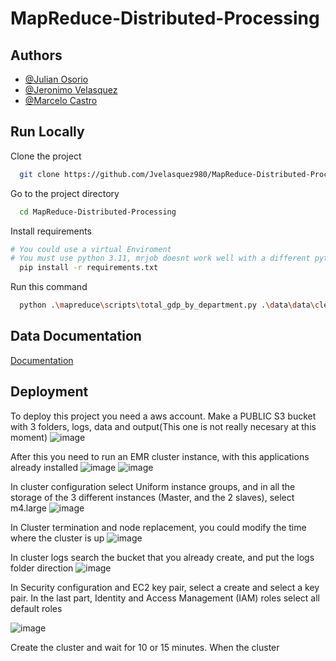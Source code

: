 
# MapReduce-Distributed-Processing


## Authors

- [@Julian Osorio](https://github.com/julitZr)
- [@Jeronimo Velasquez](https://github.com/Jvelasquez980)
- [@Marcelo Castro](https://github.com/Eloven24)


## Run Locally

Clone the project

```bash
  git clone https://github.com/Jvelasquez980/MapReduce-Distributed-Processing.git
```

Go to the project directory

```bash
  cd MapReduce-Distributed-Processing
```

Install requirements

```bash
# You could use a virtual Enviroment
# You must use python 3.11, mrjob doesnt work well with a different python version
  pip install -r requirements.txt
```


Run this command

```bash
  python .\mapreduce\scripts\total_gdp_by_department.py .\data\data\cleaned_gdp_data.csv > .\mapreduce\results\output.txt 
```


## Data Documentation

[Documentation](https://linktodocumentation)


## Deployment

To deploy this project you need a aws account. Make a PUBLIC S3 bucket with 3 folders, logs, data and output(This one is not really necesary at this moment)
![image](https://github.com/user-attachments/assets/d38c4be1-9b57-4344-aae6-452d02820f1f)

After this you need to run an EMR cluster instance, with this applications already installed
![image](https://github.com/user-attachments/assets/e9423b78-1778-46cc-94f8-15b9bfa05410)
![image](https://github.com/user-attachments/assets/18b1e8c7-e7bf-47d3-b338-2be0955b4694)

In cluster configuration select Uniform instance groups, and in all the storage of the 3 different instances (Master, and the 2 slaves), select m4.large
![image](https://github.com/user-attachments/assets/f7aa5148-9dd4-403d-a4ea-4c58f551dc61)

In Cluster termination and node replacement, you could modify the time where the cluster is up
![image](https://github.com/user-attachments/assets/4979b167-a39e-4bb2-919d-b58cd621f96e)

In cluster logs search the bucket that you already create, and put the logs folder direction
![image](https://github.com/user-attachments/assets/94948547-478d-4f43-88da-28e8df8cb9da)

In Security configuration and EC2 key pair, select a create and select a key pair. In the last part, Identity and Access Management (IAM) roles select all default roles

![image](https://github.com/user-attachments/assets/f669cd6e-fda5-4fcd-861f-f54e900ebfa5)

Create the cluster and wait for 10 or 15 minutes. When the cluster





